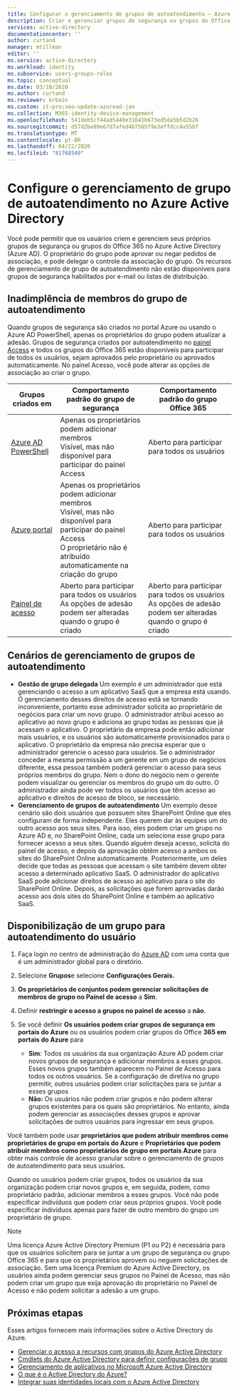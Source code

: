 ```yaml
---
title: Configurar o gerenciamento de grupos de autoatendimento – Azure Active Directory | Microsoft Docs
description: Criar e gerenciar grupos de segurança ou grupos do Office 365 no Azure Active Directory e o grupo de segurança de solicitação ou associações de grupo do Office 365
services: active-directory
documentationcenter: ''
author: curtand
manager: mtillman
editor: ''
ms.service: active-directory
ms.workload: identity
ms.subservice: users-groups-roles
ms.topic: conceptual
ms.date: 03/10/2020
ms.author: curtand
ms.reviewer: krbain
ms.custom: it-pro;seo-update-azuread-jan
ms.collection: M365-identity-device-management
ms.openlocfilehash: 541deb5cf44ad5440e31641b673ed5da5b5d2b26
ms.sourcegitcommit: d57d2be09e67d7afed4b7565f9e3effdcc4a55bf
ms.translationtype: MT
ms.contentlocale: pt-BR
ms.lasthandoff: 04/22/2020
ms.locfileid: "81768549"
---
```

# <a name="set-up-self-service-group-management-in-azure-active-directory"></a>Configure o gerenciamento de grupo de autoatendimento no Azure Active Directory 

Você pode permitir que os usuários criem e gerenciem seus próprios grupos de segurança ou grupos do Office 365 no Azure Active Directory (Azure AD). O proprietário do grupo pode aprovar ou negar pedidos de associação, e pode delegar o controle da associação do grupo. Os recursos de gerenciamento de grupo de autoatendimento não estão disponíveis para grupos de segurança habilitados por e-mail ou listas de distribuição.

## <a name="self-service-group-membership-defaults"></a>Inadimplência de membros do grupo de autoatendimento

Quando grupos de segurança são criados no portal Azure ou usando o Azure AD PowerShell, apenas os proprietários do grupo podem atualizar a adesão. Grupos de segurança criados por autoatendimento no [painel Access](https://account.activedirectory.windowsazure.com/r#/joinGroups) e todos os grupos do Office 365 estão disponíveis para participar de todos os usuários, sejam aprovados pelo proprietário ou aprovados automaticamente. No painel Acesso, você pode alterar as opções de associação ao criar o grupo.

Grupos criados em | Comportamento padrão do grupo de segurança | Comportamento padrão do grupo Office 365
------------------ | ------------------------------- | ---------------------------------
[Azure AD PowerShell](groups-settings-cmdlets.md) | Apenas os proprietários podem adicionar membros<br>Visível, mas não disponível para participar do painel Access | Aberto para participar para todos os usuários
[Azure portal](https://portal.azure.com) | Apenas os proprietários podem adicionar membros<br>Visível, mas não disponível para participar do painel Access<br>O proprietário não é atribuído automaticamente na criação do grupo | Aberto para participar para todos os usuários
[Painel de acesso](https://account.activedirectory.windowsazure.com/r#/joinGroups) | Aberto para participar para todos os usuários<br>As opções de adesão podem ser alteradas quando o grupo é criado | Aberto para participar para todos os usuários<br>As opções de adesão podem ser alteradas quando o grupo é criado

## <a name="self-service-group-management-scenarios"></a>Cenários de gerenciamento de grupos de autoatendimento

* **Gestão de grupo delegada** Um exemplo é um administrador que está gerenciando o acesso a um aplicativo SaaS que a empresa está usando. O gerenciamento desses direitos de acesso está se tornando inconveniente, portanto esse administrador solicita ao proprietário de negócios para criar um novo grupo. O administrador atribui acesso ao aplicativo ao novo grupo e adiciona ao grupo todas as pessoas que já acessam o aplicativo. O proprietário da empresa pode então adicionar mais usuários, e os usuários são automaticamente provisionados para o aplicativo. O proprietário da empresa não precisa esperar que o administrador gerencie o acesso para usuários. Se o administrador conceder a mesma permissão a um gerente em um grupo de negócios diferente, essa pessoa também poderá gerenciar o acesso para seus próprios membros do grupo. Nem o dono do negócio nem o gerente podem visualizar ou gerenciar os membros do grupo um do outro. O administrador ainda pode ver todos os usuários que têm acesso ao aplicativo e direitos de acesso de bloco, se necessário.
* **Gerenciamento de grupos de autoatendimento** Um exemplo desse cenário são dois usuários que possuem sites SharePoint Online que eles configuram de forma independente. Eles querem dar às equipes um do outro acesso aos seus sites. Para isso, eles podem criar um grupo no Azure AD e, no SharePoint Online, cada um seleciona esse grupo para fornecer acesso a seus sites. Quando alguém deseja acesso, solicita do painel de acesso, e depois da aprovação obtêm acesso a ambos os sites do SharePoint Online automaticamente. Posteriormente, um deles decide que todas as pessoas que acessam o site também devem obter acesso a determinado aplicativo SaaS. O administrador do aplicativo SaaS pode adicionar direitos de acesso ao aplicativo para o site do SharePoint Online. Depois, as solicitações que forem aprovadas darão acesso aos dois sites do SharePoint Online e também ao aplicativo SaaS.

## <a name="make-a-group-available-for-user-self-service"></a>Disponibilização de um grupo para autoatendimento do usuário

1. Faça login no centro de administração do [Azure AD](https://aad.portal.azure.com) com uma conta que é um administrador global para o diretório.
1. Selecione **Grupos**e selecione **Configurações Gerais.**
1. **Os proprietários de conjuntos podem gerenciar solicitações de membros de grupo no Painel de acesso** a **Sim**.
1. Definir **restringir o acesso a grupos no painel de acesso** a **não**.
1. Se você definir **Os usuários podem criar grupos de segurança em portais do Azure** ou os usuários podem criar grupos do Office **365 em portais do Azure** para

    - **Sim**: Todos os usuários da sua organização Azure AD podem criar novos grupos de segurança e adicionar membros a esses grupos. Esses novos grupos também aparecem no Painel de Acesso para todos os outros usuários. Se a configuração de diretiva no grupo permitir, outros usuários podem criar solicitações para se juntar a esses grupos
    - **Não:** Os usuários não podem criar grupos e não podem alterar grupos existentes para os quais são proprietários. No entanto, ainda podem gerenciar as associações desses grupos e aprovar solicitações de outros usuários para ingressar em seus grupos.

Você também pode usar **proprietários que podem atribuir membros como proprietários de grupo em portais do Azure** e **Proprietários que podem atribuir membros como proprietários de grupo em portais Azure** para obter mais controle de acesso granular sobre o gerenciamento de grupos de autoatendimento para seus usuários.

Quando os usuários podem criar grupos, todos os usuários da sua organização podem criar novos grupos e, em seguida, podem, como proprietário padrão, adicionar membros a esses grupos. Você não pode especificar indivíduos que podem criar seus próprios grupos. Você pode especificar indivíduos apenas para fazer de outro membro do grupo um proprietário de grupo.

> [!NOTE]
> Uma licença Azure Active Directory Premium (P1 ou P2) é necessária para que os usuários solicitem para se juntar a um grupo de segurança ou grupo Office 365 e para que os proprietários aprovem ou neguem solicitações de associação. Sem uma licença Premium do Azure Active Directory, os usuários ainda podem gerenciar seus grupos no Painel de Acesso, mas não podem criar um grupo que exija aprovação do proprietário no Painel de Acesso e não podem solicitar a adesão a um grupo. 

## <a name="next-steps"></a>Próximas etapas

Esses artigos fornecem mais informações sobre o Active Directory do Azure.

* [Gerenciar o acesso a recursos com grupos do Azure Active Directory](../fundamentals/active-directory-manage-groups.md)
* [Cmdlets do Azure Active Directory para definir configurações de grupo](groups-settings-cmdlets.md)
* [Gerenciamento de aplicativos no Microsoft Azure Active Directory](../manage-apps/what-is-application-management.md)
* [O que é o Active Directory do Azure?](../fundamentals/active-directory-whatis.md)
* [Integrar suas identidades locais com o Azure Active Directory](../hybrid/whatis-hybrid-identity.md)

